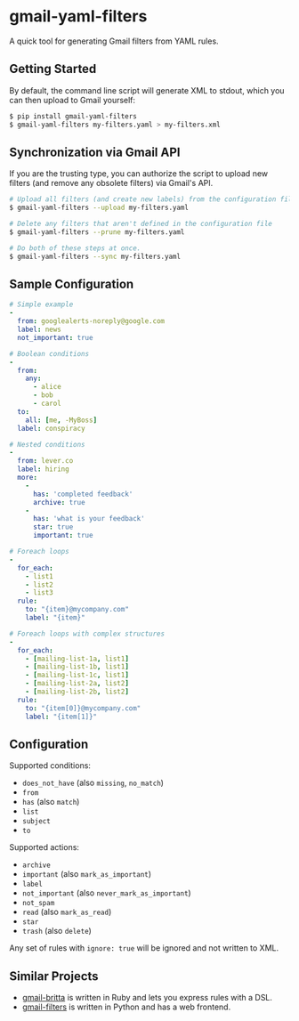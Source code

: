 # gmail-yaml-filters

A quick tool for generating Gmail filters from YAML rules.

## Getting Started

By default, the command line script will generate XML to stdout, which
you can then upload to Gmail yourself:

```bash
$ pip install gmail-yaml-filters
$ gmail-yaml-filters my-filters.yaml > my-filters.xml
```

## Synchronization via Gmail API

If you are the trusting type, you can authorize the script to
upload new filters (and remove any obsolete filters) via Gmail's API.

```bash
# Upload all filters (and create new labels) from the configuration file
$ gmail-yaml-filters --upload my-filters.yaml

# Delete any filters that aren't defined in the configuration file
$ gmail-yaml-filters --prune my-filters.yaml

# Do both of these steps at once.
$ gmail-yaml-filters --sync my-filters.yaml
```

## Sample Configuration

```yaml
# Simple example
-
  from: googlealerts-noreply@google.com
  label: news
  not_important: true

# Boolean conditions
-
  from:
    any:
      - alice
      - bob
      - carol
  to:
    all: [me, -MyBoss]
  label: conspiracy

# Nested conditions
-
  from: lever.co
  label: hiring
  more:
    -
      has: 'completed feedback'
      archive: true
    -
      has: 'what is your feedback'
      star: true
      important: true

# Foreach loops
-
  for_each:
    - list1
    - list2
    - list3
  rule:
    to: "{item}@mycompany.com"
    label: "{item}"

# Foreach loops with complex structures
-
  for_each:
    - [mailing-list-1a, list1]
    - [mailing-list-1b, list1]
    - [mailing-list-1c, list1]
    - [mailing-list-2a, list2]
    - [mailing-list-2b, list2]
  rule:
    to: "{item[0]}@mycompany.com"
    label: "{item[1]}"
```

## Configuration

Supported conditions:

* `does_not_have` (also `missing`, `no_match`)
* `from`
* `has` (also `match`)
* `list`
* `subject`
* `to`

Supported actions:

* `archive`
* `important` (also `mark_as_important`)
* `label`
* `not_important` (also `never_mark_as_important`)
* `not_spam`
* `read` (also `mark_as_read`)
* `star`
* `trash` (also `delete`)

Any set of rules with `ignore: true` will be ignored and not written to XML.

## Similar Projects

* [gmail-britta](https://github.com/antifuchs/gmail-britta) is written in Ruby and lets you express rules with a DSL.
* [gmail-filters](https://github.com/dimagi/gmail-filters) is written in Python and has a web frontend.
